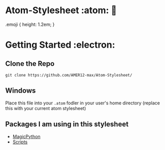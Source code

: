 # Atom-Stylesheet :atom: :muscle: 
.emoji {
  height: 1.2em;
}

# Getting Started :electron:

## Clone the Repo

````
git clone https://github.com/AMER12-max/Atom-Stylesheet/
````

## Windows

Place this file into your ```.atom``` fodler in your user's home directory (replace this with your current atom stylesheet)

## Packages I am using in this stylesheet
* [MagicPython](https://atom.io/packages/magicpython) 
* [Scripts](https://atom.io/packages/script)

